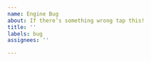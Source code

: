 ```yaml
---
name: Engine Bug
about: If there’s something wrong tap this!
title: ''
labels: bug
assignees: ''

---
```



